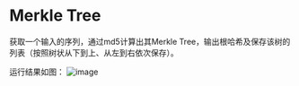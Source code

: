 # Merkle Tree

获取一个输入的序列，通过md5计算出其Merkle Tree，输出根哈希及保存该树的列表（按照树状从下到上、从左到右依次保存）。

运行结果如图：
![image](https://github.com/lumingfeifei0/homework-for-security/blob/main/merkletree/capture_20220729101041999.jpg)
